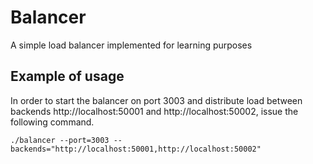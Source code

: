 # Balancer

A simple load balancer implemented for learning purposes

## Example of usage

In order to start the balancer on port 3003 and distribute load between backends ht<span>tp://</span>localhost:50001 and ht<span>tp://</span>localhost:50002, issue the following command.

```
./balancer --port=3003 --backends="http://localhost:50001,http://localhost:50002"
```
